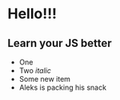 # Hello!!!

## Learn your JS better  


* One
* Two _italic_
* Some new item
* Aleks is packing his snack